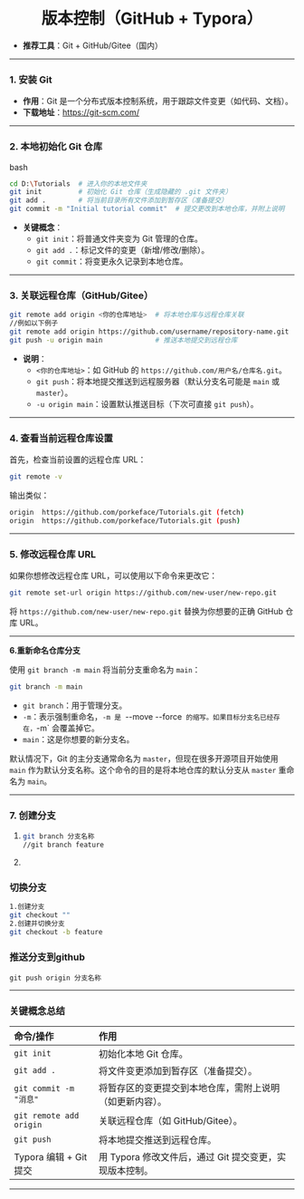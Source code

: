 <h1 style="text-align: center;"> 版本控制（GitHub + Typora）</h1>

- **推荐工具**：Git + GitHub/Gitee（国内）

------

### **1. 安装 Git**

- **作用**：Git 是一个分布式版本控制系统，用于跟踪文件变更（如代码、文档）。
- **下载地址**：https://git-scm.com/

------

### **2. 本地初始化 Git 仓库**

bash

```BASH
cd D:\Tutorials  # 进入你的本地文件夹
git init         # 初始化 Git 仓库（生成隐藏的 .git 文件夹）
git add .        # 将当前目录所有文件添加到暂存区（准备提交）
git commit -m "Initial tutorial commit"  # 提交更改到本地仓库，并附上说明
```

- **关键概念**：
  - `git init`：将普通文件夹变为 Git 管理的仓库。
  - `git add .`：标记文件的变更（新增/修改/删除）。
  - `git commit`：将变更永久记录到本地仓库。

------

### **3. 关联远程仓库（GitHub/Gitee）**

```BASH
git remote add origin <你的仓库地址>  # 将本地仓库与远程仓库关联
//例如以下例子
git remote add origin https://github.com/username/repository-name.git
git push -u origin main             # 推送本地提交到远程仓库
```

- **说明**：
  - `<你的仓库地址>`：如 GitHub 的 `https://github.com/用户名/仓库名.git`。
  - `git push`：将本地提交推送到远程服务器（默认分支名可能是 `main` 或 `master`）。
  - `-u origin main`：设置默认推送目标（下次可直接 `git push`）。

---

### **4. 查看当前远程仓库设置**

首先，检查当前设置的远程仓库 URL：

```bash
git remote -v
```

输出类似：

```bash
origin  https://github.com/porkeface/Tutorials.git (fetch)
origin  https://github.com/porkeface/Tutorials.git (push)
```

------

### 5. **修改远程仓库 URL**

如果你想修改远程仓库 URL，可以使用以下命令来更改它：

```bash
git remote set-url origin https://github.com/new-user/new-repo.git
```

将 `https://github.com/new-user/new-repo.git` 替换为你想要的正确 GitHub 仓库 URL。

---

**6.重新命名仓库分支**

使用 `git branch -m main` 将当前分支重命名为 `main`：

```bash
git branch -m main
```

- `git branch`：用于管理分支。
- `-m`：表示强制重命名，`-m 是 `--move --force` 的缩写。如果目标分支名已经存在，`-m` 会覆盖掉它。
- `main`：这是你想要的新分支名。

默认情况下，Git 的主分支通常命名为 `master`，但现在很多开源项目开始使用 `main` 作为默认分支名称。这个命令的目的是将本地仓库的默认分支从 `master` 重命名为 `main`。

---

### **7. 创建分支**

1. ```bash
   git branch 分支名称
   //git branch feature
   ```

2. 

### 切换分支

```bash
1.创建分支
git checkout ""
2.创建并切换分支
git checkout -b feature
```

### 推送分支到github

```
git push origin 分支名称
```

------

### **关键概念总结**

| 命令/操作               | 作用                                                     |
| :---------------------- | :------------------------------------------------------- |
| `git init`              | 初始化本地 Git 仓库。                                    |
| `git add .`             | 将文件变更添加到暂存区（准备提交）。                     |
| `git commit -m "消息"`  | 将暂存区的变更提交到本地仓库，需附上说明（如更新内容）。 |
| `git remote add origin` | 关联远程仓库（如 GitHub/Gitee）。                        |
| `git push`              | 将本地提交推送到远程仓库。                               |
| Typora 编辑 + Git 提交  | 用 Typora 修改文件后，通过 Git 提交变更，实现版本控制。  |

------

### 